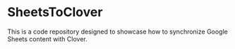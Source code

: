 # SheetsToClover
This is a code repository designed to showcase how to synchronize Google Sheets content with Clover.
